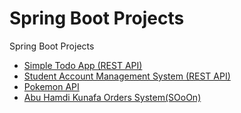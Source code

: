 # Spring Boot Projects

Spring Boot Projects

* [Simple Todo App (REST API)](todo/)
* [Student Account Management System (REST API)](StudentAccSys/)
* [Pokemon API](PokemonAPI/)
* [Abu Hamdi Kunafa Orders System(SOoOn)](abuHamdiKunafaSys)